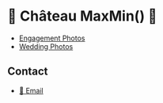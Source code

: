 # <span aria-hidden="true">🏡</span> Château MaxMin() <span aria-hidden="true">🏡</span>

* [Engagement Photos](engagement.md)
* [Wedding Photos](wedding.md)

## Contact

* [<span aria-hidden="true">📧</span> Email](mailto:nathan.acks@chateaumaxmin.info)
